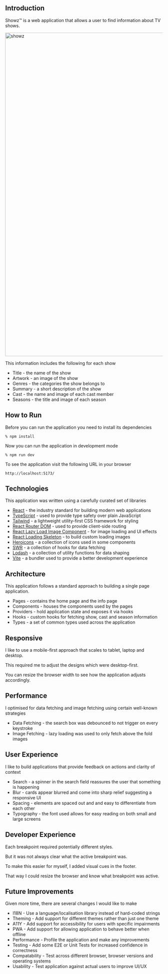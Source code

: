 ## Introduction
Showz™️ is a web application that allows a user to find information about TV shows.

<img width="1034" alt="showz" src="https://user-images.githubusercontent.com/2932374/201993072-a021b156-7f8b-4f18-a27d-e09a669ad2cd.png">

This information includes the following for each show
- Title - the name of the show
- Artwork - an image of the show
- Genres - the categories the show belongs to
- Summary - a short description of the show
- Cast - the name and image of each cast member
- Seasons - the title and image of each season

## How to Run
Before you can run the application you need to install its dependencies

```
% npm install
```

Now you can run the application in development mode

```
% npm run dev
```

To see the application visit the following URL in your browser

```
http://localhost:5173/
```

## Technologies
This application was written using a carefully curated set of libraries

- [React](https://reactjs.org/) - the industry standard for building modern web applications 
- [TypeScript](https://www.typescriptlang.org/) - used to provide type safety over plain JavaScript
- [Tailwind](https://tailwindcss.com/) - a lightweight utility-first CSS framework for styling
- [React Router DOM](https://reactrouter.com/) - used to provide client-side routing
- [React Lazy Load Image Component](https://github.com/Aljullu/react-lazy-load-image-component) - for image loading and UI effects
- [React Loading Skeleton](https://www.npmjs.com/package/react-loading-skeleton) - to build custom loading images
- [Heroicons](https://heroicons.com/) - a collection of icons used in some components
- [SWR](https://swr.vercel.app/) - a collection of hooks for data fetching 
- [Lodash](https://lodash.com/) - a collection of utility functions for data shaping
- [Vite](https://vitejs.dev/) - a bundler used to provide a better development experience

## Architecture
This application follows a standard approach to building a single page application.
- Pages - contains the home page and the info page
- Components - houses the components used by the pages
- Providers - hold application state and exposes it via hooks
- Hooks - custom hooks for fetching show, cast and season information
- Types - a set of common types used across the application

## Responsive
I like to use a mobile-first approach that scales to tablet, laptop and desktop.

This required me to adjust the designs which were desktop-first.

You can resize the browser width to see how the application adjusts accordingly.

## Performance
I optimised for data fetching and image fetching using certain well-known strategies
- Data Fetching - the search box was debounced to not trigger on every keystroke
- Image Fetching - lazy loading was used to only fetch above the fold images

## User Experience
I like to build applications that provide feedback on actions and clarity of context
- Search - a spinner in the search field reassures the user that something is happening
- Blur - cards appear blurred and come into sharp relief suggesting a responsive UI
- Spacing - elements are spaced out and and easy to differentiate from each other 
- Typography - the font used allows for easy reading on both small and large screens

## Developer Experience
Each breakpoint required potentially different styles.

But it was not always clear what the active breakpoint was.

To make this easier for myself, I added visual cues in the footer.

That way I could resize the browser and know what breakpoint was active.

## Future Improvements
Given more time, there are several changes I would like to make
- I18N - Use a language/localisation library instead of hard-coded strings
- Theming - Add support for different themes rather than just one theme
- A11Y - Add support for accessibility for users with specific impairments
- PWA - Add support for allowing application to behave better when offline
- Performance - Profile the application and make any improvements
- Testing - Add some E2E or Unit Tests for increased confidence in correctness
- Compatability - Test across different browser, browser versions and operating systems
- Usability - Test application against actual users to improve UI/UX
